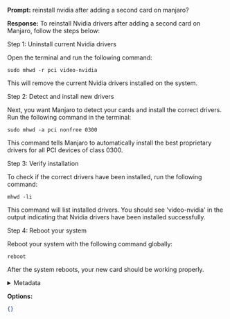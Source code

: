 **Prompt:**
reinstall nvidia after adding a second card on manjaro?

**Response:**
To reinstall Nvidia drivers after adding a second card on Manjaro, follow the steps below:

Step 1: Uninstall current Nvidia drivers

Open the terminal and run the following command:

```
sudo mhwd -r pci video-nvidia
```
This will remove the current Nvidia drivers installed on the system.

Step 2: Detect and install new drivers

Next, you want Manjaro to detect your cards and install the correct drivers. Run the following command in the terminal:

```
sudo mhwd -a pci nonfree 0300
```
This command tells Manjaro to automatically install the best proprietary drivers for all PCI devices of class 0300.

Step 3: Verify installation

To check if the correct drivers have been installed, run the following command:

```
mhwd -li
```
This command will list installed drivers. You should see 'video-nvidia' in the output indicating that Nvidia drivers have been installed successfully.

Step 4: Reboot your system

Reboot your system with the following command globally:

```
reboot
```
After the system reboots, your new card should be working properly.

<details><summary>Metadata</summary>

- Duration: 35210 ms
- Datetime: 2023-08-08T15:11:48.065301
- Model: gpt-4-0613

</details>

**Options:**
```json
{}
```

